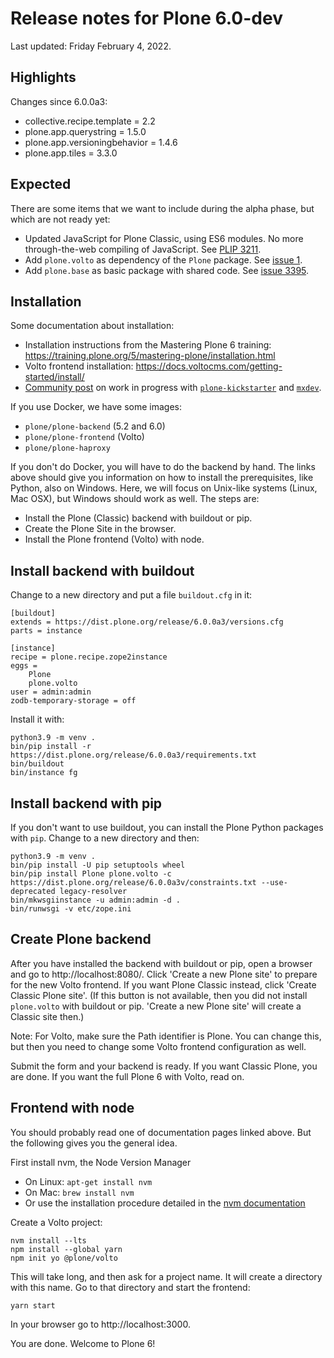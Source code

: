 # Release notes for Plone 6.0-dev

Last updated: Friday February 4, 2022.

## Highlights

Changes since 6.0.0a3:

- collective.recipe.template = 2.2
- plone.app.querystring = 1.5.0
- plone.app.versioningbehavior = 1.4.6
- plone.app.tiles = 3.3.0

## Expected

There are some items that we want to include during the alpha phase, but which are not ready yet:

- Updated JavaScript for Plone Classic, using ES6 modules.  No more through-the-web compiling of JavaScript. See [PLIP 3211](https://github.com/plone/Products.CMFPlone/issues/3211).
- Add `plone.volto` as dependency of the `Plone` package.  See [issue 1](https://github.com/plone/plone.volto/issues/1).
- Add `plone.base` as basic package with shared code.  See [issue 3395](https://github.com/plone/Products.CMFPlone/issues/3395).


## Installation

Some documentation about installation:

- Installation instructions from the Mastering Plone 6 training:
  https://training.plone.org/5/mastering-plone/installation.html
- Volto frontend installation:
  https://docs.voltocms.com/getting-started/install/
- [Community post](https://community.plone.org/t/our-pip-based-development-workflow-for-plone/14562) on work in progress with [`plone-kickstarter`](https://github.com/bluedynamics/plone-kickstarter) and [`mxdev`](https://github.com/bluedynamics/mxdev).

If you use Docker, we have some images:

- `plone/plone-backend` (5.2 and 6.0)
- `plone/plone-frontend` (Volto)
- `plone/plone-haproxy`

If you don't do Docker, you will have to do the backend by hand.
The links above should give you information on how to install the prerequisites, like Python, also on Windows.
Here, we will focus on Unix-like systems (Linux, Mac OSX), but Windows should work as well.
The steps are:

* Install the Plone (Classic) backend with buildout or pip.
* Create the Plone Site in the browser.
* Install the Plone frontend (Volto) with node.


## Install backend with buildout

Change to a new directory and put a file `buildout.cfg` in it:

```
[buildout]
extends = https://dist.plone.org/release/6.0.0a3/versions.cfg
parts = instance

[instance]
recipe = plone.recipe.zope2instance
eggs =
    Plone
    plone.volto
user = admin:admin
zodb-temporary-storage = off
```

Install it with:

```
python3.9 -m venv .
bin/pip install -r https://dist.plone.org/release/6.0.0a3/requirements.txt
bin/buildout
bin/instance fg
```


## Install backend with pip

If you don't want to use buildout, you can install the Plone Python packages with `pip`.
Change to a new directory and then:

```
python3.9 -m venv .
bin/pip install -U pip setuptools wheel
bin/pip install Plone plone.volto -c https://dist.plone.org/release/6.0.0a3v/constraints.txt --use-deprecated legacy-resolver
bin/mkwsgiinstance -u admin:admin -d .
bin/runwsgi -v etc/zope.ini
```


## Create Plone backend

After you have installed the backend with buildout or pip, open a browser and go to http://localhost:8080/.
Click 'Create a new Plone site' to prepare for the new Volto frontend.
If you want Plone Classic instead, click 'Create Classic Plone site'.
(If this button is not available, then you did not install `plone.volto` with buildout or pip. 'Create a new Plone site' will create a Classic site then.)

Note: For Volto, make sure the Path identifier is Plone.  You can change this, but then you need to change some Volto frontend configuration as well.

Submit the form and your backend is ready.
If you want Classic Plone, you are done.
If you want the full Plone 6 with Volto, read on.


## Frontend with node

You should probably read one of documentation pages linked above.
But the following gives you the general idea.

First install nvm, the Node Version Manager

* On Linux: `apt-get install nvm`
* On Mac: `brew install nvm`
* Or use the installation procedure detailed in the [nvm documentation](https://github.com/nvm-sh/nvm)

Create a Volto project:

```
nvm install --lts
npm install --global yarn
npm init yo @plone/volto
```

This will take long, and then ask for a project name.
It will create a directory with this name.
Go to that directory and start the frontend:

```
yarn start
```

In your browser go to http://localhost:3000.

You are done.  Welcome to Plone 6!
